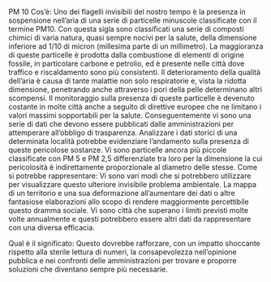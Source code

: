 PM 10
Cos’è:
Uno dei flagelli invisibili del nostro tempo è la presenza in sospensione nell’aria di una serie di particelle minuscole classificate con il termine PM10.
Con questa sigla sono classificati una serie di composti chimici di varia natura, quasi sempre nocivi per la salute, della dimensione inferiore ad 1/10 di micron (millesima parte di un millimetro).
La maggioranza di queste particelle è prodotta dalla combustione di elementi di origine fossile, in particolare carbone e petrolio, ed è presente nelle città dove traffico e riscaldamento sono più consistenti.
Il deterioramento della qualità dell’aria è causa di tante malattie non solo respiratorie e, vista la ridotta dimensione, penetrando anche attraverso i pori della pelle determinano altri scompensi.
Il monitoraggio sulla presenza di queste particelle è devenuto costante in molte città anche a seguito di direttive europee che ne limitano i valori massimi sopportabili per la salute.
Conseguentemente vi sono una serie di dati che devono essere pubblicati dalle amministrazioni per attemperare all’obbligo di trasparenza.
Analizzare i dati storici di una determinata località potrebbe evidenziare l’andamento sulla presenza di queste pericolose sostanze.
Vi sono particelle ancora più piccole classificate con PM 5 e PM 2,5 differenziate tra loro per la dimensione la cui pericolosità è indirettamente proporzionale al diametro delle stesse.
Come si potrebbe rappresentare:
Vi sono vari modi che si potrebbero utilizzare per visualizzare questo ulteriore invisibile problema ambientale.
La mappa di un territorio e una sua deformazione all’aumentare dei dati o altre fantasiose elaborazioni allo scopo di rendere maggiormente percettibile questo dramma sociale.
Vi sono città che superano i limiti previsti molte volte annualmente e questi potrebbero essere altri dati da rappresentare con una diversa efficacia.

Qual è il significato:
Questo dovrebbe rafforzare, con un impatto shoccante rispetto alla sterile lettura di numeri, la consapevolezza nell’opinione pubblica e nei confronti delle amministrazioni per trovare e proporre soluzioni che diventano sempre più necessarie.
